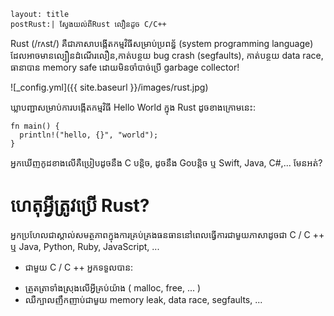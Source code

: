 ```
layout:	title
postRust:| ស្វែងយល់ពី​Rust លឿនដូច C/C++
```

Rust (/rʌst/)  គឺជាភាសាបង្កើតកម្ម​វិធីសម្រាប់ប្រពន្ធ័ (system programming language) ដែលអាចមាន​ល្បឿនដំណើរលឿន,កាត់បន្ថយ bug crash (segfaults),
កាត់បន្ថយ data race, ធានាបាន memory safe ដោយ​មិន​ចាំបាច់ប្រើ garbage collector!

![_config.yml]({{ site.baseurl }}/images/rust.jpg)

ឃ្លាបញ្ជាសម្រាប់ការបង្កើតកម្មវិធី Hello World ក្នុង Rust ដូចខាងក្រោមនេះ:

```
fn main() {
  println!("hello, {}", "world");
}
```

អ្នកឃើញកូដខាងលើគឺប្រៀបដូចនឹង C បន្តិច, ដូចនឹង Go​បន្តិច ឬ Swift, Java, C#,... មែនអត់?

# ហេតុអ្វីត្រូវប្រើ Rust?

អ្នកប្រហែលជាស្គាល់សមត្ថភាពក្នុងការគ្រប់គ្រងធនធាននៅពេលធ្វើការជាមួយភាសាដូចជា C / C ++ ឬ Java, Python, Ruby, JavaScript, ...

* ជាមួយ C / C ++ អ្នកទទួលបាន:

- ត្រួតត្រាទាំងស្រុងលើអ្វីគ្រប់យ៉ាង ( malloc, free, ... )
- ឈឺក្បាលញឹកញាប់ជាមួយ memory leak, data race, segfaults, ...
